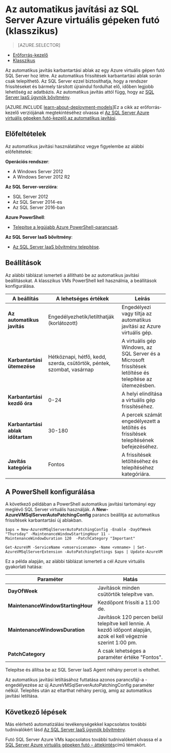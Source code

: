 <properties
    pageTitle="Az automatikus javítási az SQL Server VMs (klasszikus) |} Microsoft Azure"
    description="Ismerteti az SQL Server virtuális gépeken futó operációs rendszert futtató a klasszikus telepítési mód Azure-ban, az automatikus javítási funkció."
    services="virtual-machines-windows"
    documentationCenter="na"
    authors="rothja"
    manager="jhubbard"
    editor=""
    tags="azure-service-management" />
<tags
    ms.service="virtual-machines-windows"
    ms.devlang="na"
    ms.topic="article"
    ms.tgt_pltfrm="vm-windows-sql-server"
    ms.workload="infrastructure-services"
    ms.date="09/26/2016"
    ms.author="jroth" />

# <a name="automated-patching-for-sql-server-in-azure-virtual-machines-classic"></a>Az automatikus javítási az SQL Server Azure virtuális gépeken futó (klasszikus)

> [AZURE.SELECTOR]
- [Erőforrás-kezelő](virtual-machines-windows-sql-automated-patching.md)
- [Klasszikus](virtual-machines-windows-classic-sql-automated-patching.md)

Az automatikus javítás karbantartási ablak az egy Azure virtuális gépen futó SQL Server hoz létre. Az automatikus frissítések karbantartási ablak során csak telepíthető. Az SQL Server ezzel biztosíthatja, hogy a rendszer frissítéseket és bármely társított újraindul fordulhat elő, időben legjobb lehetőség az adatbázis. Az automatikus javítás attól függ, hogy az [SQL Server IaaS ügynök bővítmény](virtual-machines-windows-classic-sql-server-agent-extension.md).

[AZURE.INCLUDE [learn-about-deployment-models](../../includes/learn-about-deployment-models-classic-include.md)]Ez a cikk az erőforrás-kezelő verziójának megtekintéséhez olvassa el [Az SQL Server Azure virtuális gépeken futó-kezelő az automatikus javítási](virtual-machines-windows-sql-automated-patching.md).

## <a name="prerequisites"></a>Előfeltételek

Az automatikus javítási használatához vegye figyelembe az alábbi előfeltételek:

**Operációs rendszer**:

- A Windows Server 2012
- A Windows Server 2012 R2

**Az SQL Server-verzióra**:

- SQL Server 2012
- Az SQL Server 2014-es
- Az SQL Server 2016-ban

**Azure PowerShell**:

- [Telepítse a legújabb Azure PowerShell-parancsait](../powershell-install-configure.md).

**Az SQL Server IaaS bővítmény**:

- [Az SQL Server IaaS bővítmény telepítése](virtual-machines-windows-classic-sql-server-agent-extension.md).

## <a name="settings"></a>Beállítások

Az alábbi táblázat ismerteti a állítható be az automatikus javítási beállításokat. A klasszikus VMs PowerShell kell használnia, a beállítások konfigurálása.

|A beállítás|A lehetséges értékek|Leírás|
|---|---|---|
|**Az automatikus javítás**|Engedélyezhetik/letilthatják (korlátozott)|Engedélyezi vagy tiltja az automatikus javítási az Azure virtuális gép.|
|**Karbantartási ütemezése**|Hétköznapi, hétfő, kedd, szerda, csütörtök, péntek, szombat, vasárnap|A virtuális gép Windows, az SQL Server és a Microsoft frissítések letöltése és telepítése az ütemezésben.|
|**Karbantartási kezdő óra**|0-24|A helyi elindítása a virtuális gép frissítéséhez.|
|**Karbantartási ablak időtartam**|30-180|A percek számát engedélyezett a letöltés és frissítések telepítésének befejezéséhez.|
|**Javítás kategória**|Fontos|A frissítések letöltéséhez és telepítéséhez kategóriára.|

## <a name="configuration-with-powershell"></a>A PowerShell konfigurálása

A következő példában a PowerShell automatikus javítási tartományi egy meglévő SQL Server virtuális használják. A **New-AzureVMSqlServerAutoPatchingConfig** parancs beállítja az automatikus frissítések karbantartási új ablakban.

    $aps = New-AzureVMSqlServerAutoPatchingConfig -Enable -DayOfWeek "Thursday" -MaintenanceWindowStartingHour 11 -MaintenanceWindowDuration 120  -PatchCategory "Important"

    Get-AzureVM -ServiceName <vmservicename> -Name <vmname> | Set-AzureVMSqlServerExtension -AutoPatchingSettings $aps | Update-AzureVM

Ez a példa alapján, az alábbi táblázat ismerteti a cél Azure virtuális gyakorlati hatása:

|Paraméter|Hatás|
|---|---|
|**DayOfWeek**|Javítások minden csütörtök telepítve van.|
|**MaintenanceWindowStartingHour**|Kezdőpont frissíti a 11:00 de.|
|**MaintenanceWindowsDuration**|Javítások 120 percen belül telepítve kell lennie. A kezdő időpont alapján, azok el kell végeznie szerint 1:00 pm.|
|**PatchCategory**|A csak lehetséges a paraméter értéke "Fontos".|

Telepítse és állítsa be az SQL Server IaaS Agent néhány percet is eltelhet.

Az automatikus javítási letiltásához futtatása azonos parancsfájl-a - engedélyezése az új AzureVMSqlServerAutoPatchingConfig paraméter nélkül. Telepítés után az eltarthat néhány percig, amíg az automatikus javítási letiltása.

## <a name="next-steps"></a>Következő lépések

Más elérhető automatizálási tevékenységekkel kapcsolatos további tudnivalókért lásd [Az SQL Server IaaS ügynök bővítmény](virtual-machines-windows-classic-sql-server-agent-extension.md).

Futó SQL Server Azure VMs kapcsolatos további tudnivalókért olvassa el a [SQL Server Azure virtuális gépeken futó – áttekintés](virtual-machines-windows-sql-server-iaas-overview.md)című témakört.
